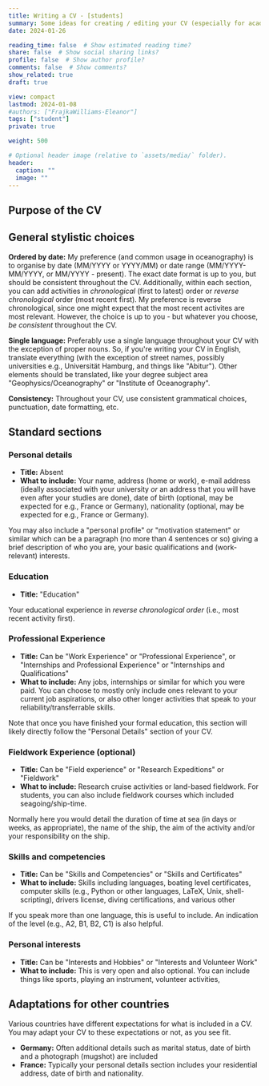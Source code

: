 ```yaml
---
title: Writing a CV - [students]
summary: Some ideas for creating / editing your CV (especially for academic-type jobs in oceanography).
date: 2024-01-26

reading_time: false  # Show estimated reading time?
share: false  # Show social sharing links?
profile: false  # Show author profile?
comments: false  # Show comments?
show_related: true
draft: true

view: compact
lastmod: 2024-01-08
#authors: ["FrajkaWilliams-Eleanor"]
tags: ["student"]
private: true

weight: 500

# Optional header image (relative to `assets/media/` folder).
header:
  caption: ""
  image: ""
---
```



## Purpose of the CV


## General stylistic choices

**Ordered by date:**
My preference (and common usage in oceanography) is to organise by date (MM/YYYY or YYYY/MM) or date range (MM/YYYY-MM/YYYY, or MM/YYYY - present).  The exact date format is up to you, but should be consistent throughout the CV.  Additionally, within each section, you can add activities in *chronological* (first to latest) order or *reverse chronological* order (most recent first).  My preference is reverse chronological, since one might expect that the most recent activites are most relevant.  However, the choice is up to you - but whatever you choose, _be consistent_ throughout the CV.

**Single language:** 
Preferably use a single language throughout your CV with the exception of proper nouns.  So, if you're writing your CV in English, translate everything (with the exception of street names, possibly universities e.g., Universität Hamburg, and things like "Abitur").  Other elements should be translated, like your degree subject area "Geophysics/Oceanography" or "Institute of Oceanography". 

**Consistency:** Throughout your CV, use consistent grammatical choices, punctuation, date formatting, etc.  

## Standard sections

### Personal details

- **Title:** Absent
- **What to include:** Your name, address (home or work), e-mail address (ideally associated with your university *or* an address that you will have even after your studies are done), date of birth (optional, may be expected for e.g., France or Germany), nationality (optional, may be expected for e.g., France or Germany).

You may also include a "personal profile" or "motivation statement" or similar which can be a paragraph (no more than 4 sentences or so) giving a brief description of who you are, your basic qualifications and (work-relevant) interests.

### Education

- **Title:** "Education"  

Your educational experience in *reverse chronological order* (i.e., most recent activity first).

### Professional Experience 

- **Title:** Can be "Work Experience" or "Professional Experience", or "Internships and Professional Experience" or "Internships and Qualifications"
- **What to include:** Any jobs, internships or similar for which you were paid.  You can choose to mostly only include ones relevant to your current job aspirations, or also other longer activities that speak to your reliability/transferrable skills.

Note that once you have finished your formal education, this section will likely directly follow the "Personal Details" section of your CV.

### Fieldwork Experience (optional)

- **Title:** Can be "Field experience" or "Research Expeditions" or "Fieldwork"
- **What to include:** Research cruise activities or land-based fieldwork.  For students, you can also include fieldwork courses which included seagoing/ship-time.

Normally here you would detail the duration of time at sea (in days or weeks, as appropriate), the name of the ship, the aim of the activity and/or your responsibility on the ship.

### Skills and competencies

- **Title:** Can be "Skills and Competencies" or "Skills and Certificates" 
- **What to include:** Skills including languages, boating level certificates, computer skills (e.g., Python or other languages, LaTeX, Unix, shell-scripting), drivers license, diving certifications, and various other

If you speak more than one language, this is useful to include.  An indication of the level (e.g., A2, B1, B2, C1) is also helpful.

### Personal interests

- **Title:** Can be  "Interests and Hobbies" or "Interests and Volunteer Work"
- **What to include:** This is very open and also optional.  You can include things like sports, playing an instrument, volunteer activities, 



## Adaptations for other countries

Various countries have different expectations for what is included in a CV.  You may adapt your CV to these expectations or not, as you see fit.

- **Germany:** Often additional details such as marital status, date of birth and a photograph (mugshot) are included
- **France:** Typically your personal details section includes your residential address, date of birth and nationality.
